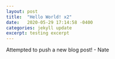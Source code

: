 ```yaml
---
layout: post
title:  "Hello World! x2"
date:   2020-05-29 17:14:58 -0400
categories: jekyll update
excerpt: testing excerpt
---
```


Attempted to push a new blog post! - Nate